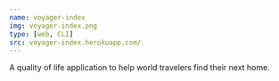 ```yaml
---
name: voyager-index
img: voyager-index.png
type: [web, CLI]
src: voyager-index.herokuapp.com/
---
```


A quality of life application to help world travelers find their next home.

